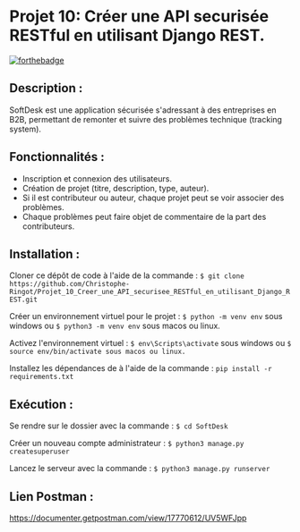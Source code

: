 # Projet 10:  Créer une API securisée RESTful en utilisant Django REST.
[![forthebadge](https://forthebadge.com/images/badges/made-with-python.svg)](https://forthebadge.com)


## Description :


SoftDesk est une application sécurisée s'adressant à des entreprises en B2B, permettant de remonter et suivre des problèmes technique (tracking system).


## Fonctionnalités :


- Inscription et connexion des utilisateurs.
- Création de projet (titre, description, type, auteur).
- Si il est contributeur ou auteur, chaque projet peut se voir associer des problèmes.
- Chaque problèmes peut faire objet de commentaire de la part des contributeurs.


## Installation :


Cloner ce dépôt de code à l'aide de la commande :
```$ git clone https://github.com/Christophe-Ringot/Projet_10_Creer_une_API_securisee_RESTful_en_utilisant_Django_REST.git```

Créer un environnement virtuel pour le projet :
```$ python -m venv env``` sous windows ou ```$ python3 -m venv env``` sous macos ou linux.

Activez l'environnement virtuel :
```$ env\Scripts\activate``` sous windows ou ```$ source env/bin/activate sous macos ou linux.```

Installez les dépendances de à l'aide de la commande :
```pip install -r requirements.txt```


## Exécution :

Se rendre sur le dossier avec la commande :
```$ cd SoftDesk```

Créer un nouveau compte administrateur :
```$ python3 manage.py createsuperuser```

Lancez le serveur avec la commande :
```$ python3 manage.py runserver```


## Lien Postman :


https://documenter.getpostman.com/view/17770612/UV5WFJpp
